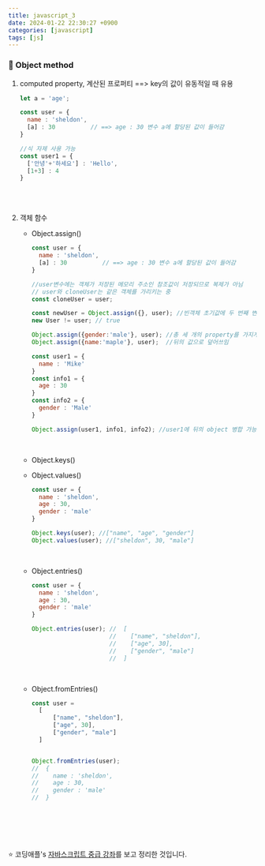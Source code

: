 ```yaml
---
title: javascript_3
date: 2024-01-22 22:30:27 +0900
categories: [javascript]
tags: [js]
---
```


### 🌟 Object method

1. computed property, 계산된 프로퍼티 ==> key의 값이 유동적일 때 유용
    ```javascript
    let a = 'age';

    const user = {
      name : 'sheldon',
      [a] : 30          // ==> age : 30 변수 a에 할당된 값이 들어감
    }

    //식 자제 사용 가능
    const user1 = {
      ['안녕'+'하세요'] : 'Hello',
      [1+3] : 4          
    }

    ```
<br><br>

2. 객체 함수
   * Object.assign()
      ```javascript
      const user = {
        name : 'sheldon',
        [a] : 30          // ==> age : 30 변수 a에 할당된 값이 들어감
      }

      //user변수에는 객체가 저장된 메모리 주소인 참조값이 저장되므로 복제가 아님
      // user와 cloneUser는 같은 객체를 가리키는 중
      const cloneUser = user;

      const newUser = Object.assign({}, user); //빈객체 초기값에 두 번째 변수들이 병합 
      new User != user; // true

      Object.assign({gender:'male'}, user); //총 세 개의 property를 가지게 됨
      Object.assign({name:'maple'}, user);  //뒤의 값으로 덮어쓰임

      const user1 = {
        name : 'Mike'
      }
      const info1 = {
        age : 30
      }
      const info2 = {
        gender : 'Male'
      }

      Object.assign(user1, info1, info2); //user1에 뒤의 object 병합 가능

      ```
       <br>

   * Object.keys()
   * Object.values()
      ```javascript
      const user = {
        name : 'sheldon',
        age : 30,
        gender : 'male'
      }

      Object.keys(user); //["name", "age", "gender"]
      Object.values(user); //["sheldon", 30, "male"]
      ```
       <br>

   * Object.entries()
      ```javascript
      const user = {
        name : 'sheldon',
        age : 30,
        gender : 'male'
      }

      Object.entries(user); //  [   
                            //    ["name", "sheldon"],
                            //    ["age", 30],
                            //    ["gender", "male"]
                            //  ]
      ```
      <br>

   * Object.fromEntries()
      ```javascript
      const user = 
        [   
            ["name", "sheldon"],
            ["age", 30],
            ["gender", "male"]
        ]


      Object.fromEntries(user);
      //  {
      //    name : 'sheldon',
      //    age : 30,
      //    gender : 'male'
      //  }
      ```
 
  
<br><br><br><br>

:star: 코딩애플's [자바스크립트 중급 강좌](https://www.youtube.com/watch?v=6NZpyA64ZUU&list=PLZKTXPmaJk8JZ2NAC538UzhY_UNqMdZB4&index=3)를 보고 정리한 것입니다.